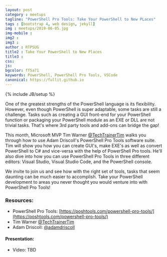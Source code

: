 ```yaml
---
layout: post
category : meetups
tagline: "PowerShell Pro Tools: Take Your PowerShell to New PLaces"
tags : [bootstrap 4, web design, jekyll]
img : meetups/2019-06-05.jpg
img-mobile : 
img2 : 
img3 : 
author : RTPSUG
title2 : Take Your PowerShell to New Places
title3 : 
css: 
js: 
bgcolor: ff5a71
keywords: PowerShell, PowerShell Pro Tools, VSCode
canonical: https://fullit.github.io
---
```

{% include JB/setup %}

One of the greatest strengths of the PowerShell language is its flexibility. However, even though PowerShell is super adaptable, some tasks are still a challenge. Tasks such as creating a GUI front-end for your PowerShell function or packaging your PowerShell module as an EXE or DLL are not trivial tasks. That's where 3rd party tools and add-ons can bridge the gap!

<!--more-->

This month, Microsoft MVP Tim Warner [@TechTrainerTim](https://twitter.com/techtrainertim) walks you through how to use Adam Driscoll's PowerShell Pro Tools software suite. Tim will show you how you can create GUI's, make EXE's as well as convert PowerShell to C# and vice-versa with the help of PowerShell Pro tools. He'll also dive into how you can use PowerShell Pro Tools in three different editors: Visual Studio, Visual Studio Code, and the PowerShell console.

We invite to join us and see how with the right set of tools, tasks that seem daunting can be much easier to accomplish. Take your PowerShell development to areas you never thought you would venture into with PowerShell Pro Tools!


### Resources:
- PowerShell Pro Tools: [https://poshtools.com/powershell-pro-tools/](https://poshtools.com/powershell-pro-tools/)
- Tim Warner [@TechTrainerTim](https://twitter.com/techtrainertim)
- Adam Driscoll: [@adamdriscoll](https://twitter.com/adamdriscoll)

#### Presentation:
- Video: TBD


